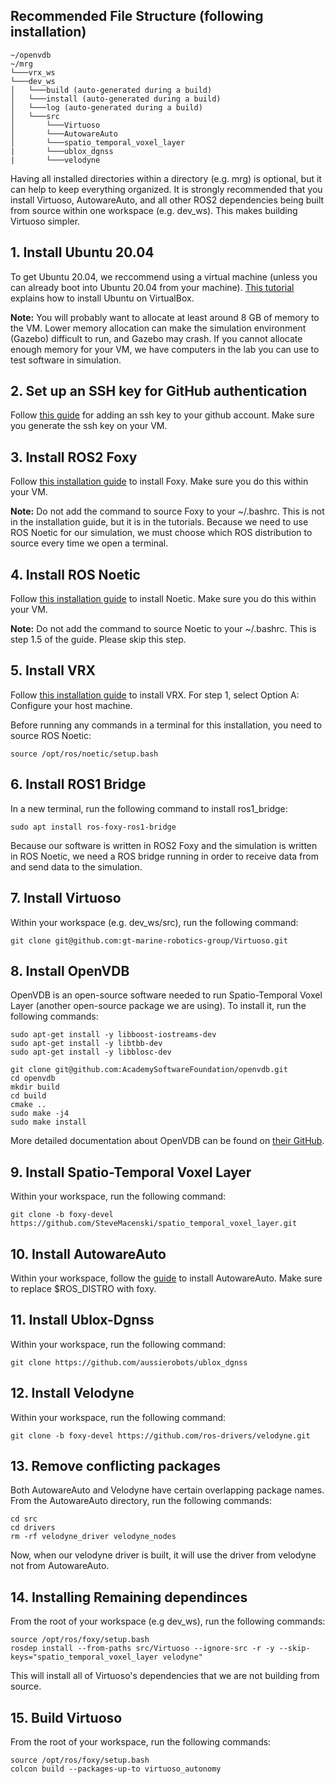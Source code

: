 ## Recommended File Structure (following installation)
```
~/openvdb
~/mrg
└───vrx_ws 
└───dev_ws
│   └───build (auto-generated during a build)
│   └───install (auto-generated during a build)
│   └───log (auto-generated during a build)
│   └───src
│       └───Virtuoso
│       └───AutowareAuto
│       └───spatio_temporal_voxel_layer
|       └───ublox_dgnss
|       └───velodyne
```
Having all installed directories within a directory (e.g. mrg) is optional, but it can help to keep everything organized. It is strongly recommended that you install Virtuoso, AutowareAuto, and all other ROS2 dependencies being built from source within one workspace (e.g. dev_ws). This makes building Virtuoso simpler.

## 1. Install Ubuntu 20.04
To get Ubuntu 20.04, we reccommend using a virtual machine (unless you can already boot into Ubuntu 20.04 from your machine). [This tutorial](https://ubuntu.com/tutorials/how-to-run-ubuntu-desktop-on-a-virtual-machine-using-virtualbox#1-overview) explains how to install Ubuntu on VirtualBox.

**Note:** You will probably want to allocate at least around 8 GB of memory to the VM. Lower memory allocation can make the simulation environment (Gazebo) difficult to run, and Gazebo may crash. If you cannot allocate enough memory for your VM, we have computers in the lab you can use to test software in simulation.

## 2. Set up an SSH key for GitHub authentication
Follow [this guide](https://docs.github.com/en/authentication/connecting-to-github-with-ssh/about-ssh) for adding an ssh key to your github account. Make sure you generate the ssh key on your VM.

## 3. Install ROS2 Foxy
Follow [this installation guide](https://docs.ros.org/en/foxy/Installation/Ubuntu-Install-Debians.html) to install Foxy. Make sure you do this within your VM.

**Note:** Do not add the command to source Foxy to your ~/.bashrc. This is not in the installation guide, but it is in the tutorials. Because we need to use ROS Noetic for our simulation, we must choose which ROS distribution to source every time we open a terminal.

## 4. Install ROS Noetic
Follow [this installation guide](http://wiki.ros.org/noetic/Installation/Ubuntu) to install Noetic. Make sure you do this within your VM.

**Note:** Do not add the command to source Noetic to your ~/.bashrc. This is step 1.5 of the guide. Please skip this step.

## 5. Install VRX
Follow [this installation guide](https://github.com/osrf/vrx/wiki/system_setup_tutorials) to install VRX. For step 1, select Option A: Configure your host machine. 

Before running any commands in a terminal for this installation, you need to source ROS Noetic:
```
source /opt/ros/noetic/setup.bash
```

## 6. Install ROS1 Bridge
In a new terminal, run the following command to install ros1_bridge:
```
sudo apt install ros-foxy-ros1-bridge
```

Because our software is written in ROS2 Foxy and the simulation is written in ROS Noetic, we need a ROS bridge running in order to receive data from and send data to the simulation.

## 7. Install Virtuoso
Within your workspace (e.g. dev_ws/src), run the following command:
```
git clone git@github.com:gt-marine-robotics-group/Virtuoso.git
```

## 8. Install OpenVDB
OpenVDB is an open-source software needed to run Spatio-Temporal Voxel Layer (another open-source package we are using). To install it, run the following commands:
```
sudo apt-get install -y libboost-iostreams-dev
sudo apt-get install -y libtbb-dev
sudo apt-get install -y libblosc-dev
```
```
git clone git@github.com:AcademySoftwareFoundation/openvdb.git
cd openvdb
mkdir build
cd build
cmake ..
sudo make -j4
sudo make install
```
More detailed documentation about OpenVDB can be found on [their GitHub](https://github.com/AcademySoftwareFoundation/openvdb).

## 9. Install Spatio-Temporal Voxel Layer
Within your workspace, run the following command:
```
git clone -b foxy-devel https://github.com/SteveMacenski/spatio_temporal_voxel_layer.git
```

## 10. Install AutowareAuto
Within your workspace, follow the [guide](https://autowarefoundation.gitlab.io/autoware.auto/AutowareAuto/installation-no-ade.html) to install AutowareAuto. Make sure to replace $ROS_DISTRO with foxy.

## 11. Install Ublox-Dgnss
Within your workspace, run the following command:
```
git clone https://github.com/aussierobots/ublox_dgnss
```

## 12. Install Velodyne
Within your workspace, run the following command:
```
git clone -b foxy-devel https://github.com/ros-drivers/velodyne.git
```

## 13. Remove conflicting packages
Both AutowareAuto and Velodyne have certain overlapping package names. From the AutowareAuto directory, run the following commands:
```
cd src
cd drivers
rm -rf velodyne_driver velodyne_nodes
```
Now, when our velodyne driver is built, it will use the driver from velodyne not from AutowareAuto.

## 14. Installing Remaining dependinces
From the root of your workspace (e.g dev_ws), run the following commands:
```
source /opt/ros/foxy/setup.bash
rosdep install --from-paths src/Virtuoso --ignore-src -r -y --skip-keys="spatio_temporal_voxel_layer velodyne"
```
This will install all of Virtuoso's dependencies that we are not building from source.

## 15. Build Virtuoso
From the root of your workspace, run the following commands:
```
source /opt/ros/foxy/setup.bash
colcon build --packages-up-to virtuoso_autonomy
```
